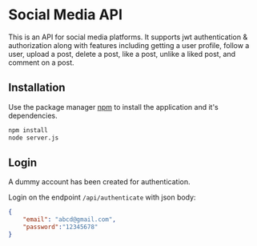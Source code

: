 # Social Media API

This is an API for social media platforms. It supports jwt authentication & authorization along with features including getting a user profile, follow a user, upload a post, delete a post, like a post, unlike a liked post, and comment on a post.

## Installation

Use the package manager [npm](https://docs.npmjs.com/cli/v8/commands/npm-install) to install the application and it's dependencies.

```bash
npm install 
node server.js
```

## Login

A dummy account has been created for authentication.

Login on the endpoint ```/api/authenticate``` with json body:

```json
{
    "email": "abcd@gmail.com",
    "password":"12345678"
}
```


